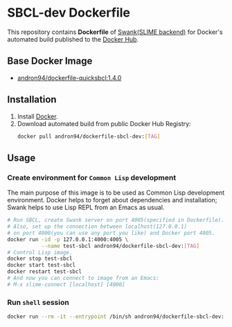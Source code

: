 # SBCL-dev Dockerfile

This repository contains **Dockerfile** of [Swank(SLIME backend)](https://common-lisp.net/project/slime/doc/html/Connecting-to-a-remote-lisp.html)
for Docker's automated build published to the [Docker Hub](https://hub.docker.com/r/andron94/dockerfile-sbcl-dev/).

## Base Docker Image

+ [andron94/dockerfile-quicksbcl:1.4.0](https://hub.docker.com/r/andron94/dockerfile-quicksbcl/)

## Installation

1.  Install [Docker](https://docs.docker.com/engine/installation/).
2.  Download automated build from public Docker Hub Registry:
    ```sh
    docker pull andron94/dockerfile-sbcl-dev:[TAG]
    ```

## Usage

### Create environment for `Common Lisp` development

The main purpose of this image is to be used as Common Lisp
development environment. Docker helps to forget about dependencies
and installation; Swank helps to use Lisp REPL from an Emacs as usual.

```sh
# Run SBCL, create Swank server on port 4005(specified in Dockerfile).
# Also, set up the connection between localhost(127.0.0.1)
# on port 4000(you can use any port you like) and Docker port 4005.
docker run -id -p 127.0.0.1:4000:4005 \
           --name test-sbcl andron94/dockerfile-sbcl-dev:[TAG]
# Control Lisp image.
docker stop test-sbcl
docker start test-sbcl
docker restart test-sbcl
# And now you can connect to image from an Emacs:
# M-x slime-connect [localhost] [4000]
```

### Run `shell` session

```sh
docker run --rm -it --entrypoint /bin/sh andron94/dockerfile-sbcl-dev:[TAG]
```

